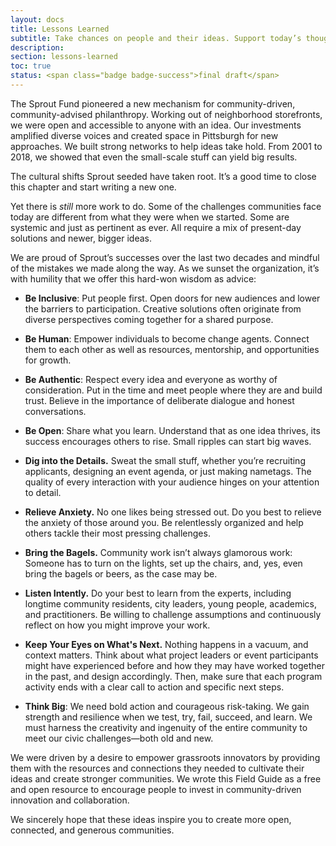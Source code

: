 ```yaml
---
layout: docs
title: Lessons Learned
subtitle: Take chances on people and their ideas. Support today’s thought-provoking change makers and tomorrow’s inventive visionaries.
description:
section: lessons-learned
toc: true
status: <span class="badge badge-success">final draft</span>
---
```


The Sprout Fund pioneered a new mechanism for community-driven, community-advised philanthropy. Working out of neighborhood storefronts, we were open and accessible to anyone with an idea. Our investments amplified diverse voices and created space in Pittsburgh for new approaches. We built strong networks to help ideas take hold. From 2001 to 2018, we showed that even the small-scale stuff can yield big results.

The cultural shifts Sprout seeded have taken root. It’s a good time to close this chapter and start writing a new one.

Yet there is _still_ more work to do. Some of the challenges communities face today are different from what they were when we started. Some are systemic and just as pertinent as ever. All require a mix of present-day solutions and newer, bigger ideas.

We are proud of Sprout’s successes over the last two decades and mindful of the mistakes we made along the way. As we sunset the organization, it’s with humility that we offer this hard-won wisdom as advice:

- **Be Inclusive**: Put people first. Open doors for new audiences and lower the barriers to participation. Creative solutions often originate from diverse perspectives coming together for a shared purpose.

- **Be Human**: Empower individuals to become change agents. Connect them to each other as well as resources, mentorship, and opportunities for growth.

- **Be Authentic**: Respect every idea and everyone as worthy of consideration. Put in the time and meet people where they are and build trust. Believe in the importance of deliberate dialogue and honest conversations.

- **Be Open**: Share what you learn. Understand that as one idea thrives, its success encourages others to rise. Small ripples can start big waves.

- **Dig into the Details.** Sweat the small stuff, whether you’re recruiting applicants, designing an event agenda, or just making nametags. The quality of every interaction with your audience hinges on your attention to detail.  

- **Relieve Anxiety.** No one likes being stressed out. Do you best to relieve the anxiety of those around you. Be relentlessly organized and help others tackle their most pressing challenges.

- **Bring the Bagels.** Community work isn’t always glamorous work: Someone has to turn on the lights, set up the chairs, and, yes, even bring the bagels or beers, as the case may be.

- **Listen Intently.** Do your best to learn from the experts, including longtime community residents, city leaders, young people, academics, and practitioners. Be willing to challenge assumptions and continuously reflect on how you might improve your work.

- **Keep Your Eyes on What's Next.** Nothing happens in a vacuum, and context matters. Think about what project leaders or event participants might have experienced before and how they may have worked together in the past, and design accordingly. Then, make sure that each program activity ends with a clear call to action and specific next steps.

- **Think Big**: We need bold action and courageous risk-taking. We gain strength and resilience when we test, try, fail, succeed, and learn. We must harness the creativity and ingenuity of the entire community to meet our civic challenges—both old and new.


We were driven by a desire to empower grassroots innovators by providing them with the resources and connections they needed to cultivate their ideas and create stronger communities. We wrote this Field Guide as a free and open resource to encourage people to invest in community-driven innovation and collaboration.

We sincerely hope that these ideas inspire you to create more open, connected, and generous communities.
